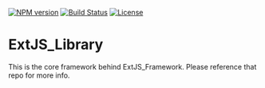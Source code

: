 [![NPM version](https://img.shields.io/node/v/gh-badges.svg)](https://npmjs.org/package/xmlbuilder)
[![Build Status](http://img.shields.io/travis/Christianjuth/ExtJS_Library.svg?branch=master)](https://travis-ci.org/Christianjuth/ExtJS_Library)
[![License](http://img.shields.io/npm/l/xmlbuilder.svg)](http://opensource.org/licenses/MIT)

# ExtJS_Library
This is the core framework behind ExtJS_Framework. Please reference that repo for more info.

